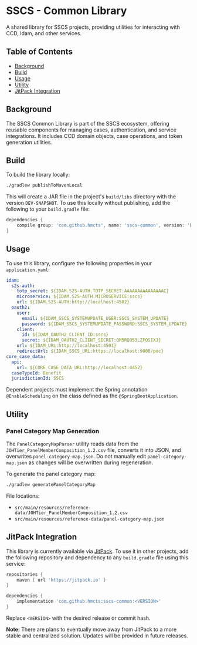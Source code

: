 # SSCS - Common Library

A shared library for SSCS projects, providing utilities for interacting with CCD, Idam, and other services.

## Table of Contents
- [Background](#background)
- [Build](#build)
- [Usage](#usage)
- [Utility](#utility)
- [JitPack Integration](#jitpack-integration)

## Background

The SSCS Common Library is part of the SSCS ecosystem, offering reusable components for managing cases, authentication, and service integrations. It includes CCD domain objects, case operations, and token generation utilities.

## Build

To build the library locally:

```bash
./gradlew publishToMavenLocal
```

This will create a JAR file in the project's `build/libs` directory with the version `DEV-SNAPSHOT`. To use this locally without publishing, add the following to your `build.gradle` file:

```gradle
dependencies {
    compile group: 'com.github.hmcts', name: 'sscs-common', version: 'DEV-SNAPSHOT'
}
```

## Usage

To use this library, configure the following properties in your `application.yaml`:

```yaml
idam:
  s2s-auth:
    totp_secret: ${IDAM.S2S-AUTH.TOTP_SECRET:AAAAAAAAAAAAAAAC}
    microservice: ${IDAM.S2S-AUTH.MICROSERVICE:sscs}
    url: ${IDAM.S2S-AUTH:http://localhost:4502}
  oauth2:
    user:
      email: ${IDAM_SSCS_SYSTEMUPDATE_USER:SSCS_SYSTEM_UPDATE}
      password: ${IDAM_SSCS_SYSTEMUPDATE_PASSWORD:SSCS_SYSTEM_UPDATE}
    client:
      id: ${IDAM_OAUTH2_CLIENT_ID:sscs}
      secret: ${IDAM_OAUTH2_CLIENT_SECRET:QM5RQQ53LZFOSIXJ}
    url: ${IDAM_URL:http://localhost:4501}
    redirectUrl: ${IDAM_SSCS_URL:https://localhost:9000/poc}
core_case_data:
  api:
    url: ${CORE_CASE_DATA_URL:http://localhost:4452}
  caseTypeId: Benefit
  jurisdictionId: SSCS
```

Dependent projects must implement the Spring annotation `@EnableScheduling` on the class defined as the `@SpringBootApplication`.

## Utility

### Panel Category Map Generation

The `PanelCategoryMapParser` utility reads data from the `JOHTier_PanelMemberComposition_1.2.csv` file, converts it into JSON, and overwrites `panel-category-map.json`. Do not manually edit `panel-category-map.json` as changes will be overwritten during regeneration.

To generate the panel category map:

```bash
./gradlew generatePanelCategoryMap
```

File locations:
- `src/main/resources/reference-data/JOHTier_PanelMemberComposition_1.2.csv`
- `src/main/resources/reference-data/panel-category-map.json`

## JitPack Integration

This library is currently available via [JitPack](https://jitpack.io). To use it in other projects, add the following repository and dependency to any `build.gradle` file using this service:

```gradle
repositories {
    maven { url 'https://jitpack.io' }
}

dependencies {
    implementation 'com.github.hmcts:sscs-common:<VERSION>'
}
```

Replace `<VERSION>` with the desired release or commit hash.

**Note:** There are plans to eventually move away from JitPack to a more stable and centralized solution. Updates will be provided in future releases.

